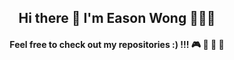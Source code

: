 <h2 align="center"> Hi there 👋 I'm Eason Wong 👹👺🤡 </h2>

<h4 align="center"> Feel free to check out my repositories :) !!! 🎮 👾 🤖 🎲 </h4> 




